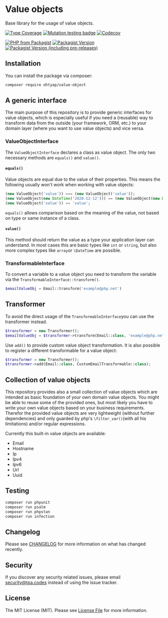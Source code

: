 # Value objects
Base library for the usage of value objects.

[![Type Coverage](https://shepherd.dev/github/ohtyap/value-object/coverage.svg)](https://shepherd.dev/github/ohtyap/value-object)
[![Mutation testing badge](https://img.shields.io/endpoint?style=flat&url=https%3A%2F%2Fbadge-api.stryker-mutator.io%2Fgithub.com%2Fohtyap%2Fvalue-object%2Fmain)](https://dashboard.stryker-mutator.io/reports/github.com/ohtyap/value-object/main)
[![Codecov](https://img.shields.io/codecov/c/github/ohtyap/value-object)](https://codecov.io/gh/ohtyap/value-object)

[![PHP from Packagist](https://img.shields.io/packagist/php-v/ohtyap/value-object)](https://packagist.org/packages/ohtyap/value-object)
[![Packagist Version](https://img.shields.io/packagist/v/ohtyap/value-object)](https://packagist.org/packages/ohtyap/value-object)
[![Packagist Version (including pre-releases)](https://img.shields.io/packagist/v/ohtyap/value-object?include_prereleases)](https://packagist.org/packages/ohtyap/value-object)


## Installation

You can install the package via composer:

```bash
composer require ohtyap/value-object
```

## A generic interface
The main purpose of this repository is to provide generic interfaces for value objects, which is especially useful if you need a (reusable) way to transform data from the outside (your framework, ORM, etc.) to your domain layer (where you want to use value objects) and vice versa.

### ValueObjectInterface

The `ValueObjectInterface` declares a class as value object. The only two necessary methods are `equals()` and `value()`.

#### `equals()`

Value objects are equal due to the value of their properties. This means the following usually won't work when working with value objects:
```php
(new ValueObject('value')) === (new ValueObject('value'));
(new ValueObject(new DateTime('2020-12-12'))) == (new ValueObject(new DateTime('2020-12-12')));
(new ValueObject('value')) == 'value';
```

`equals()` allows comparison based on the meaning of the value, not based on type or same instance of a class.

#### `value()`

This method should return the value as a type your application layer can understand. In most cases this are basic types like `int` or `string`, but also more complex types like `array`or `\DateTime` are possible.

### TransformableInterface

To convert a variable to a value object you need to transform the variable via the `TransformableInterface::transform()`.

```php
$emailValueObj = Email::transform('example@php.net')
```


## Transformer
To avoid the direct usage of the `TransformableInterface`you can use the transformer instead.

```php
$transformer = new Transformer();
$emailValueObj = $transformer->transform(Email::class, 'example@php.net');
```

Use `add()` to provide custom value object transformation.  It is also possible to register a different transformable for a value object:
```php
$transformer = new Transformer();
$transformer->add(Email::class, CustomEmailTransformable::class);
``` 


## Collection of value objects
This repository provides also a small collection of value objects which are intended as basic foundation of your own domain value objects. You might be able to reuse some of the provided ones, but most likely you have to write your own value objects based on your business requirements.  Therefor the provided value objects are very lightweight (without further dependencies) and only guarded by php's `\filter_var()`(with all his limitations) and/or regular expressions.

Currently this built-in value objects are available:
- Email
- Hostname
- Ip
- Ipv4
- Ipv6
- Url
- Uuid


## Testing

``` bash
composer run phpunit
composer run psalm
composer run phpstan
composer run infection
```

## Changelog

Please see [CHANGELOG](CHANGELOG.md) for more information on what has changed recently.

## Security

If you discover any security related issues, please email security@tpa.codes instead of using the issue tracker.


## License

The MIT License (MIT). Please see [License File](LICENSE.md) for more information.
